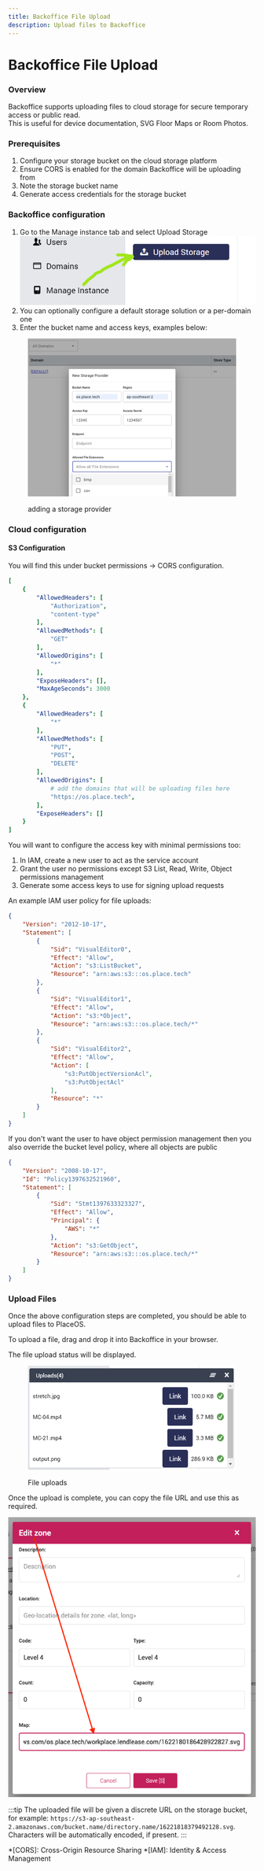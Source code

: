 ```yaml
---
title: Backoffice File Upload
description: Upload files to Backoffice
---
```


# Backoffice File Upload

### Overview

Backoffice supports uploading files to cloud storage for secure temporary access or public read.\
This is useful for device documentation, SVG Floor Maps or Room Photos.

### Prerequisites

1. Configure your storage bucket on the cloud storage platform
2. Ensure CORS is enabled for the domain Backoffice will be uploading from
3. Note the storage bucket name
4. Generate access credentials for the storage bucket

### Backoffice configuration

1. Go to the Manage instance tab and select Upload Storage\
   ![](<../../.gitbook/assets/image (30).png>)
2. You can optionally configure a default storage solution or a per-domain one
3. Enter the bucket name and access keys, examples below:

<figure><img src="../../.gitbook/assets/image (31).png" alt=""><figcaption><p>adding a storage provider</p></figcaption></figure>

### Cloud configuration

#### S3 Configuration

You will find this under bucket permissions -> CORS configuration.

```yaml
[
    {
        "AllowedHeaders": [
            "Authorization",
            "content-type"
        ],
        "AllowedMethods": [
            "GET"
        ],
        "AllowedOrigins": [
            "*"
        ],
        "ExposeHeaders": [],
        "MaxAgeSeconds": 3000
    },
    {
        "AllowedHeaders": [
            "*"
        ],
        "AllowedMethods": [
            "PUT",
            "POST",
            "DELETE"
        ],
        "AllowedOrigins": [
            # add the domains that will be uploading files here
            "https://os.place.tech",
        ],
        "ExposeHeaders": []
    }
]
```

You will want to configure the access key with minimal permissions too:

1. In IAM, create a new user to act as the service account
2. Grant the user no permissions except S3 List, Read, Write, Object permissions management
3. Generate some access keys to use for signing upload requests

An example IAM user policy for file uploads:

```json
{
    "Version": "2012-10-17",
    "Statement": [
        {
            "Sid": "VisualEditor0",
            "Effect": "Allow",
            "Action": "s3:ListBucket",
            "Resource": "arn:aws:s3:::os.place.tech"
        },
        {
            "Sid": "VisualEditor1",
            "Effect": "Allow",
            "Action": "s3:*Object",
            "Resource": "arn:aws:s3:::os.place.tech/*"
        },
        {
            "Sid": "VisualEditor2",
            "Effect": "Allow",
            "Action": [
                "s3:PutObjectVersionAcl",
                "s3:PutObjectAcl"
            ],
            "Resource": "*"
        }
    ]
}
```

If you don't want the user to have object permission management then you also override the bucket level policy, where all objects are public

```json
{
    "Version": "2008-10-17",
    "Id": "Policy1397632521960",
    "Statement": [
        {
            "Sid": "Stmt1397633323327",
            "Effect": "Allow",
            "Principal": {
                "AWS": "*"
            },
            "Action": "s3:GetObject",
            "Resource": "arn:aws:s3:::os.place.tech/*"
        }
    ]
}
```

### Upload Files

Once the above configuration steps are completed, you should be able to upload files to PlaceOS.

To upload a file, drag and drop it into Backoffice in your browser.

The file upload status will be displayed.

<figure><img src="../../.gitbook/assets/image (32).png" alt=""><figcaption><p>File uploads</p></figcaption></figure>

Once the upload is complete, you can copy the file URL and use this as required.

![Map URL](assets/map-url.png)

:::tip The uploaded file will be given a discrete URL on the storage bucket, for example: `https://s3-ap-southeast-2.amazonaws.com/bucket.name/directory.name/16221818379492128.svg`.\
Characters will be automatically encoded, if present. :::

\*\[CORS]: Cross-Origin Resource Sharing \*\[IAM]: Identity & Access Management
